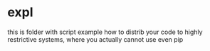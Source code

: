 # expl

this is folder with script example how to distrib your code to highly restrictive systems, where you actually cannot use even pip